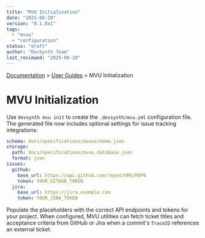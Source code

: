 ```yaml
---
title: "MVU Initialization"
date: "2025-08-20"
version: "0.1.0a1"
tags:
  - "mvuu"
  - "configuration"
status: "draft"
author: "DevSynth Team"
last_reviewed: "2025-08-20"
---
```


<div class="breadcrumbs">
<a href="../index.md">Documentation</a> &gt; <a href="index.md">User Guides</a> &gt; MVU Initialization
</div>

# MVU Initialization

Use `devsynth mvu init` to create the `.devsynth/mvu.yml` configuration file. The generated file now includes optional settings for issue tracking integrations:

```yaml
schema: docs/specifications/mvuuschema.json
storage:
  path: docs/specifications/mvuu_database.json
  format: json
issues:
  github:
    base_url: https://api.github.com/repos/ORG/REPO
    token: YOUR_GITHUB_TOKEN
  jira:
    base_url: https://jira.example.com
    token: YOUR_JIRA_TOKEN
```

Populate the placeholders with the correct API endpoints and tokens for your project. When configured, MVU utilities can fetch ticket titles and acceptance criteria from GitHub or Jira when a commit's `TraceID` references an external ticket.
